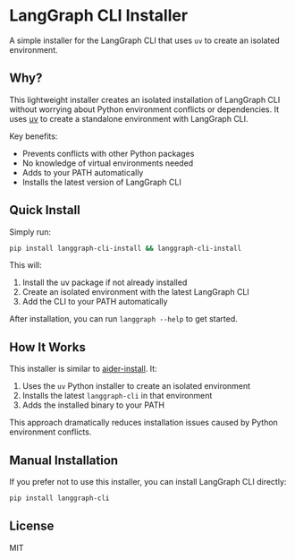 # LangGraph CLI Installer

A simple installer for the LangGraph CLI that uses `uv` to create an isolated environment.

## Why?

This lightweight installer creates an isolated installation of LangGraph CLI without worrying about Python environment conflicts or dependencies. It uses [uv](https://github.com/astral-sh/uv) to create a standalone environment with LangGraph CLI.

Key benefits:
- Prevents conflicts with other Python packages
- No knowledge of virtual environments needed
- Adds to your PATH automatically
- Installs the latest version of LangGraph CLI

## Quick Install

Simply run:

```bash
pip install langgraph-cli-install && langgraph-cli-install
```

This will:
1. Install the uv package if not already installed
2. Create an isolated environment with the latest LangGraph CLI
3. Add the CLI to your PATH automatically

After installation, you can run `langgraph --help` to get started.

## How It Works

This installer is similar to [aider-install](https://github.com/paul-gauthier/aider/blob/main/aider_install/main.py). It:

1. Uses the `uv` Python installer to create an isolated environment
2. Installs the latest `langgraph-cli` in that environment
3. Adds the installed binary to your PATH

This approach dramatically reduces installation issues caused by Python environment conflicts.

## Manual Installation

If you prefer not to use this installer, you can install LangGraph CLI directly:

```bash
pip install langgraph-cli
```

## License

MIT